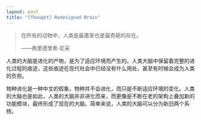 ```yaml
---
layout: post
title: "[Thought] Redesigned Brain"
---
```


> 在所有的动物中，人类是最愚笨也是最奇葩的存在。
>
> ——弗里德里希·尼采

人类的大脑是进化的产物，是为了适应环境而产生的。人类大脑中保留着完整的进化过程的痕迹，这些痕迹在现代社会中已经没有什么用处，甚至有时候会成为人类的负担。

物种进化是一种中文的假象，物种并不会进化，而只是不断适应环境的变化。人类的大脑也是如此，人类的大脑并非进化而来，而更像是不断在老的架构上叠加新的功能模块，最终形成了现在的大脑。简单来说，人类的大脑可以分为新旧两个系统。


